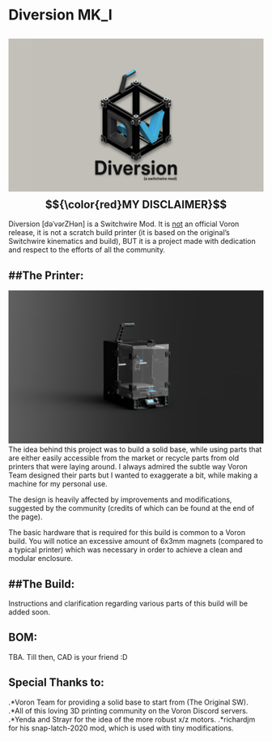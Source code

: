 Diversion MK_I
================
![Home](PIX/render_logo_1.png)
$${\color{red}MY DISCLAIMER}$$
--------------------------------
Diversion [dəˈvərZHən] is a Switchwire Mod. It is <ins>not</ins> an official Voron release, it is not a scratch build printer (it is based on the original’s Switchwire kinematics and build), BUT it is a project made with dedication and respect to the efforts of all the community.

##The Printer:
--------------
![Home](PIX/diversion_render_1.png)
The idea behind this project was to build a solid base, while using parts that are either easily accessible from the market or recycle parts from old printers that were laying around. I always admired the subtle way Voron Team designed their parts but I wanted to exaggerate a bit, while making a machine for my personal use.

The design is heavily affected by improvements and modifications, suggested by the community (credits of which can be found at the end of the page).

The basic hardware that is required for this build is common to a Voron build. You will notice an excessive amount of 6x3mm magnets (compared to a typical printer) which was necessary in order to achieve a clean and modular enclosure.

##The Build:
--------------
Instructions and clarification regarding various parts of this build will be added soon.

BOM:
--------------
TBA. Till then, CAD is your friend :D

Special Thanks to:
--------------------
.*Voron Team for providing a solid base to start from (The Original SW).
.*All of this loving 3D printing community on the Voron Discord servers.
.*Yenda and Strayr for the idea of the more robust x/z motors.
.*richardjm for his snap-latch-2020 mod, which is used with tiny modifications.
